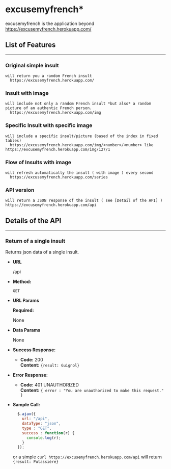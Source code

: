 # excusemyfrench*


excusemyfrench is the application beyond https://excusemyfrench.herokuapp.com/ 



## List of Features
----

### Original simple insult
    will return you a random French insult
      https://excusemyfrench.herokuapp.com/

### Insult with image
    will include not only a random French insult *but also* a random picture of an authentic French person.
      https://excusemyfrench.herokuapp.com/img 

### Specific Insult with specific image
    will include a specific insult/picture (based of the index in fixed tables)
      https://excusemyfrench.herokuapp.com/img/<number>/<number> like https://excusemyfrench.herokuapp.com/img/127/1

### Flow of Insults with image
    will refresh automatically the insult ( with image ) every second
      https://excusemyfrench.herokuapp.com/series      

### API version
    will return a JSON response of the insult ( see [Detail of the API] )
    https://excusemyfrench.herokuapp.com/api 

## Details of the API
----

### Return of a single insult
  Returns json data of a single insult.

* **URL**

  /api

* **Method:**

  `GET`
  
*  **URL Params**

   **Required:**
 
   None

* **Data Params**

  None

* **Success Response:**

  * **Code:** 200 <br />
    **Content:** `{result: Guignol}`
 
* **Error Response:**

  * **Code:** 401 UNAUTHORIZED <br />
    **Content:** `{ error : "You are unauthorized to make this request." }`

* **Sample Call:**

  ```javascript
    $.ajax({
      url: "/api",
      dataType: "json",
      type : "GET",
      success : function(r) {
        console.log(r);
      }
    });
  ```

  or a simple
`curl https://excusemyfrench.herokuapp.com/api` will return 
`{result: Putassière}`
